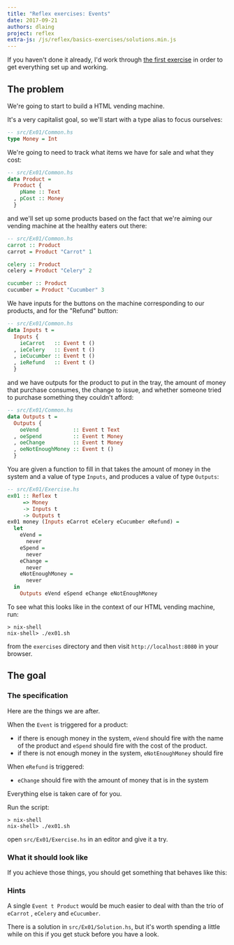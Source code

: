 ```yaml
---
title: "Reflex exercises: Events"
date: 2017-09-21
authors: dlaing
project: reflex
extra-js: /js/reflex/basics-exercises/solutions.min.js
---
```


If you haven't done it already, I'd work through [the first exercise](../exercise-0/) in order to get everything set up and working.

## The problem

We're going to start to build a HTML vending machine.

It's a very capitalist goal, so we'll start with a type alias to focus ourselves:
```haskell
-- src/Ex01/Common.hs
type Money = Int
```

We're going to need to track what items we have for sale and what they cost:
```haskell
-- src/Ex01/Common.hs
data Product =
  Product {
    pName :: Text
  , pCost :: Money
  }
```
and we'll set up some products based on the fact that we're aiming our vending machine at the healthy eaters out there:
```haskell
-- src/Ex01/Common.hs
carrot :: Product
carrot = Product "Carrot" 1

celery :: Product
celery = Product "Celery" 2

cucumber :: Product
cucumber = Product "Cucumber" 3
```

We have inputs for the buttons on the machine corresponding to our products, and for the "Refund" button:
```haskell
-- src/Ex01/Common.hs
data Inputs t =
  Inputs {
    ieCarrot   :: Event t ()
  , ieCelery   :: Event t ()
  , ieCucumber :: Event t ()
  , ieRefund   :: Event t ()
  }
```
and we have outputs for the product to put in the tray, the amount of money that purchase consumes, the change to issue, and whether someone tried to purchase something they couldn't afford:
```haskell
-- src/Ex01/Common.hs
data Outputs t =
  Outputs {
    oeVend           :: Event t Text
  , oeSpend          :: Event t Money
  , oeChange         :: Event t Money
  , oeNotEnoughMoney :: Event t ()
  }
```

You are given a function to fill in that takes the amount of money in the system and a value of type `Inputs`, and produces a value of type `Outputs`:
```haskell
-- src/Ex01/Exercise.hs
ex01 :: Reflex t 
     => Money 
     -> Inputs t 
     -> Outputs t
ex01 money (Inputs eCarrot eCelery eCucumber eRefund) =
  let
    eVend =
      never
    eSpend =
      never
    eChange =
      never
    eNotEnoughMoney =
      never
  in
    Outputs eVend eSpend eChange eNotEnoughMoney
```

To see what this looks like in the context of our HTML vending machine, run:
```
> nix-shell
nix-shell> ./ex01.sh
```
from the `exercises` directory and then visit `http://localhost:8080` in your browser.

## The goal

### The specification

Here are the things we are after.

When the `Event` is triggered for a product:

- if there is enough money in the system, `eVend` should fire with the name of the product and `eSpend` should fire with the cost of the product.
- if there is not enough money in the system, `eNotEnoughMoney` should fire

When `eRefund` is triggered:

- `eChange` should fire with the amount of money that is in the system

Everything else is taken care of for you.

Run the script:
```
> nix-shell
nix-shell> ./ex01.sh
```
open `src/Ex01/Exercise.hs` in an editor and give it a try.

### What it should look like

If you achieve those things, you should get something that behaves like this:

<div id="ex01"></div>

### Hints

A single `Event t Product` would be much easier to deal with than the trio of `eCarrot` , `eCelery` and `eCucumber`.

There is a solution in `src/Ex01/Solution.hs`, but it's worth spending a little while on this if you get stuck before you have a look.
